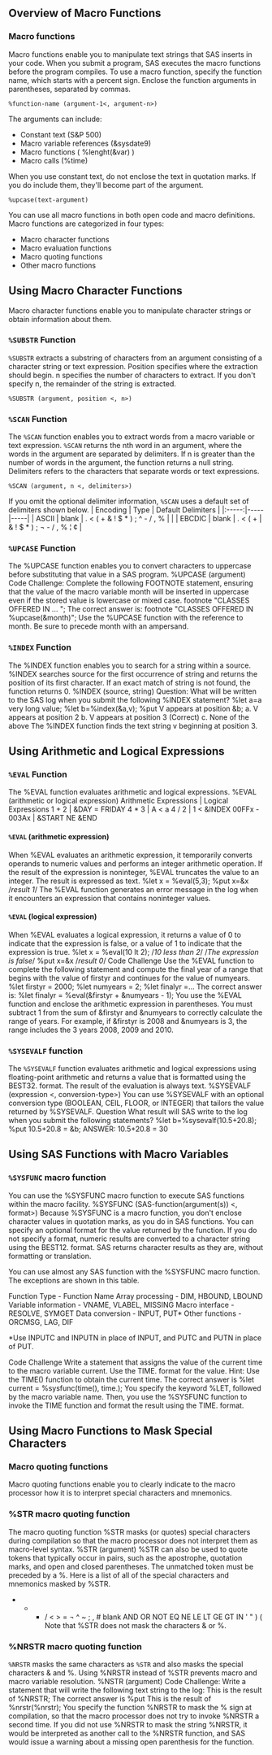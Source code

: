 ## Overview of Macro Functions

### Macro functions 

Macro functions enable you to manipulate text strings that SAS inserts in your code. When you submit a program, SAS executes the macro functions before the program compiles. To use a macro function, specify the function name, which starts with a percent sign. Enclose the function arguments in parentheses, separated by commas.
```
%function-name (argument-1<, argument-n>)
```
The arguments can include:

* Constant text (S&P 500)
* Macro variable references (&sysdate9)
* Macro functions ( %lenght(&var) )
* Macro calls (%time)

When you use constant text, do not enclose the text in quotation marks. If you do include them, they'll become part of the argument.
```
%upcase(text-argument)
```

You can use all macro functions in both open code and macro definitions. Macro functions are categorized in four types:

* Macro character functions
* Macro evaluation functions
* Macro quoting functions
* Other macro functions

## Using Macro Character Functions

Macro character functions enable you to manipulate character strings or obtain information about them.

### `%SUBSTR` Function 

`%SUBSTR` extracts a substring of characters from an argument consisting of a character string or text expression. Position specifies where the extraction should begin. n specifies the number of characters to extract. If you don't specify n, the remainder of the string is extracted.
```
%SUBSTR (argument, position <, n>)
```

### `%SCAN` Function

The `%SCAN` function enables you to extract words from a macro variable or text expression. `%SCAN` returns the nth word in an argument, where the words in the argument are separated by delimiters. If n is greater than the number of words in the argument, the function returns a null string. Delimiters refers to the characters that separate words or text expressions.
```
%SCAN (argument, n <, delimiters>)
```

If you omit the optional delimiter information, `%SCAN` uses a default set of delimiters shown below.
| Encoding | Type	| Default Delimiters |
|:-----:|-----|-----|
| ASCII	| blank | . < ( + & ! $ * ) ; ^ - / , % | |
| EBCDIC | blank | . < ( + | & ! $ * ) ; ¬ - / , % ¦ ¢ |

### `%UPCASE` Function

The %UPCASE function enables you to convert characters to uppercase before substituting that value in a SAS program.
  %UPCASE (argument)
Code Challenge:
Complete the following FOOTNOTE statement, ensuring that the value of the macro variable month will be inserted in uppercase even if the stored value is lowercase or mixed case.
  footnote "CLASSES OFFERED IN ... ";
The correct answer is:
  footnote "CLASSES OFFERED IN %upcase(&month)";
Use the %UPCASE function with the reference to month. Be sure to precede month with an ampersand.

### `%INDEX` Function

The %INDEX function enables you to search for a string within a source. %INDEX searches source for the first occurrence of string and returns the position of its first character. If an exact match of string is not found, the function returns 0.
  %INDEX (source, string)
Question:
What will be written to the SAS log when you submit the following %INDEX statement?
  %let a=a very long value;
  %let b=%index(&a,v);
  %put V appears at position &b;
a.  V appears at position 2
b.  V appears at position 3 (Correct)
c.  None of the above
The %INDEX function finds the text string v beginning at position 3.

## Using Arithmetic and Logical Expressions

### `%EVAL` Function

The %EVAL function evaluates arithmetic and logical expressions.
  %EVAL (arithmetic or logical expression)
  Arithmetic Expressions	|  Logical Expressions
  1 + 2	                  |  &DAY = FRIDAY
  4 * 3	                  |  A < a
  4 / 2	                  |  1 < &INDEX
  00FFx - 003Ax	          |  &START NE &END
  
#### `%EVAL` (arithmetic expression)

When %EVAL evaluates an arithmetic expression, it temporarily converts operands to numeric values and performs an integer arithmetic operation.
If the result of the expression is noninteger, %EVAL truncates the value to an integer. The result is expressed as text.
  %let x = %eval(5,3);
  %put x=&x
  /*result 1*/
The %EVAL function generates an error message in the log when it encounters an expression that contains noninteger values.

#### `%EVAL` (logical expression)

When %EVAL evaluates a logical expression, it returns a value of 0 to indicate that the expression is false, or a value of 1 to indicate that the expression is true.
  %let x = %eval(10 lt 2); /*10 less than 2*/
  /*The expression is false*/
  %put x=&x
  /*result 0*/
Code Challenge
Use the %EVAL function to complete the following statement and compute the final year of a range that begins with the value of firstyr and continues for the value of numyears.
     %let firstyr = 2000;
     %let numyears = 2;
     %let finalyr =...
The correct answer is:
    %let finalyr = %eval(&firstyr + &numyears - 1);
You use the %EVAL function and enclose the arithmetic expression in parentheses. You must subtract 1 from the sum of &firstyr and &numyears to correctly calculate the range of years. For example, if &firstyr is 2008 and &numyears is 3, the range includes the 3 years 2008, 2009 and 2010.

### `%SYSEVALF` function

The `%SYSEVALF` function evaluates arithmetic and logical expressions using floating-point arithmetic and returns a value that is formatted using the BEST32. format. The result of the evaluation is always text.
%SYSEVALF (expression <, conversion-type>)
You can use %SYSEVALF with an optional conversion type (BOOLEAN, CEIL, FLOOR, or INTEGER) that tailors the value returned by %SYSEVALF.
Question
What result will SAS write to the log when you submit the following statements?
   %let b=%sysevalf(10.5+20.8);
   %put 10.5+20.8 = &b;
ANSWER:
   10.5+20.8 = 30

## Using SAS Functions with Macro Variables

### `%SYSFUNC` macro function

You can use the %SYSFUNC macro function to execute SAS functions within the macro facility.
  %SYSFUNC (SAS-function(argument(s)) <, format>)
Because %SYSFUNC is a macro function, you don't enclose character values in quotation marks, as you do in SAS functions. You can specify an optional format for the value returned by the function. If you do not specify a format, numeric results are converted to a character string using the BEST12. format. SAS returns character results as they are, without formatting or translation.

You can use almost any SAS function with the %SYSFUNC macro function. The exceptions are shown in this table.

Function Type	- Function Name
Array processing	- DIM, HBOUND, LBOUND
Variable information	- VNAME, VLABEL, MISSING
Macro interface	- RESOLVE, SYMGET
Data conversion	- INPUT, PUT*
Other functions	- ORCMSG, LAG, DIF

*Use INPUTC and INPUTN in place of INPUT, and PUTC and PUTN in place of PUT.

Code Challenge
Write a statement that assigns the value of the current time to the macro variable current. Use the TIME. format for the value.
Hint: Use the TIME() function to obtain the current time.
The correct answer is
  %let current = %sysfunc(time(), time.);
You specify the keyword %LET, followed by the macro variable name. Then, you use the %SYSFUNC function to invoke the TIME function and format the result using the TIME. format.

## Using Macro Functions to Mask Special Characters

### Macro quoting functions

Macro quoting functions enable you to clearly indicate to the macro processor how it is to interpret special characters and mnemonics.

### %STR macro quoting function

The macro quoting function %STR masks (or quotes) special characters during compilation so that the macro processor does not interpret them as macro-level syntax.
  %STR (argument)
%STR can also be used to quote tokens that typically occur in pairs, such as the apostrophe, quotation marks, and open and closed parentheses. The unmatched token must be preceded by a %.
Here is a list of all of the special characters and mnemonics masked by %STR.
  + - * / < > = ¬ ^ ~ ; , # blank
  AND OR NOT EQ NE LE LT GE GT IN
  ' " ) (
Note that %STR does not mask the characters & or %.

### %NRSTR macro quoting function

`%NRSTR` masks the same characters as `%STR` and also masks the special characters & and %. Using %NRSTR instead of %STR prevents macro and macro variable resolution.
  %NSTR (argument)
Code Challenge:
Write a statement that will write the following text string to the log:
  This is the result of %NRSTR;
The correct answer is
  %put This is the result of %nrstr(%nrstr);
You specify the function %NRSTR to mask the % sign at compilation, so that the macro processor does not try to invoke %NRSTR a second time. If you did not use %NRSTR to mask the string %NRSTR, it would be interpreted as another call to the %NRSTR function, and SAS would issue a warning about a missing open parenthesis for the function.
